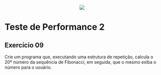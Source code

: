 <p align="center">
	<img src="https://www.infnet.edu.br/infnet/wp-content/themes/infnet.homepage//assets/img/LogoInfnetRodape.png"/>
</p>

# Teste de Performance 2

## Exercício 09

Crie um programa que, executando uma estrutura de repetição, calcula o 20º número da sequência de Fibonacci, em seguida, que o mesmo exiba o número para o usuário.
